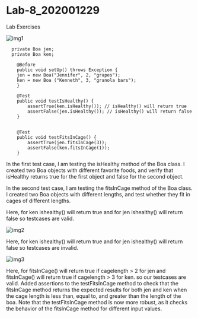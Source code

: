 # Lab-8_202001229


Lab Exercises

![img1](https://user-images.githubusercontent.com/77344495/233327696-e91e1ba3-1ea5-452e-a9df-dce1ed26a48f.png)


```
  private Boa jen;
  private Boa ken;
  
	@Before
	public void setUp() throws Exception {
	jen = new Boa("Jennifer", 2, "grapes");
	ken = new Boa ("Kenneth", 3, "granola bars");
	}

	@Test
	public void testIsHealthy() {
		assertTrue(ken.isHealthy()); // isHealthy() will return true
		assertFalse(jen.isHealthy()); // isHealthy() will return false
	}
	

	@Test
	public void testFitsInCage() {
		assertTrue(jen.fitsInCage(3));
		assertFalse(ken.fitsInCage(1));
	}
```

In the first test case, I am testing the isHealthy method of the Boa class. I created two Boa objects with different favorite foods, and verify that isHealthy returns true for the first object and false for the second object.

In the second test case, I am testing the fitsInCage method of the Boa class. I created two Boa objects with different lengths, and test whether they fit in cages of different lengths.

Here, for ken ishealthy() will return true and for jen ishealthy() will return false so testcases are valid.

![img2](https://user-images.githubusercontent.com/77344495/233329464-9feeacb1-2bdf-404c-bb2e-b7ef11f8e506.png)

Here, for ken ishealthy() will return true and for jen ishealthy() will return false so testcases are invalid.

![img3](https://user-images.githubusercontent.com/77344495/233330349-d71c98fa-9f6d-426a-8c90-a4a9f6a92707.png)

Here, for fitsInCage() will return true if cagelength > 2 for jen and fitsInCage() will return true if cagelength > 3 for ken. so our testcases are valid.
Added assertions to the testFitsInCage method to check that the fitsInCage method returns the expected results for both jen and ken when the cage length is less than, equal to, and greater than the length of the boa.
Note that the testFitsInCage method is now more robust, as it checks the behavior of the fitsInCage method for different input values.
